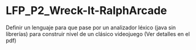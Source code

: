 # LFP_P2_Wreck-It-RalphArcade
Definir un lenguaje para que pase por un analizador léxico (java sin librerías) para construir nivel de un clásico videojuego (Ver detalles en el pdf)
<br>
<block>
<Nivel codigo=1 nombre=Nivel1 >
<Edificio DimensionX=5 DimensionY=8>
<Bloque PosicionX=0 PosicionY=0>
<Bloque PosicionX=1 PosicionY=3>
<Bloque PosicionX=1 PosicionY=4>
<Bloque PosicionX=2 PosicionY=1>
<Bloque PosicionX=3 PosicionY=3>
<Bloque PosicionX=4 PosicionY=1>
<Bloque PosicionX=5 PosicionY=2>
<Bloque PosicionX=5 PosicionY=4>
<Bloque PosicionX=6 PosicionY=1>
<Bloque PosicionX=6 PosicionY=4>
<Escalera PosicionX=0 PosicionY=1>
<Escalera PosicionX=4 PosicionY=2>
<Escalera PosicionX=0 PosicionY=3>
<Escalera PosicionX=4 PosicionY=4>
<Escalera PosicionX=0 PosicionY=5>
<Escalera PosicionX=3 PosicionY=6>
<Escalera PosicionX=4 PosicionY=7>
</Edificio>
<Personaje imagen="C:\Users\User\Documents\gifs\mario.gif">
<Enemigo imagen="C:\Users\User\Documents\gifs\sans.gif">
<Movimiento PosicionX=2 PosicionY=7>
<Movimiento PosicionX=4 PosicionY=7>
<Movimiento PosicionX=4 PosicionY=6>
<Movimiento PosicionX=1 PosicionY=6>
<Movimiento PosicionX=2 PosicionY=5>
</Enemigo>
</Nivel>   
</block>

